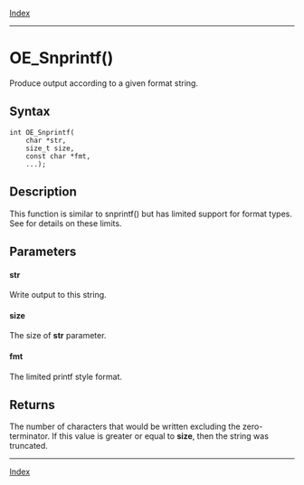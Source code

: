 [Index](index.md)

---
# OE_Snprintf()

Produce output according to a given format string.

## Syntax

    int OE_Snprintf(
        char *str,
        size_t size,
        const char *fmt,
        ...);
## Description 

This function is similar to snprintf() but has limited support for format types. See  for details on these limits.



## Parameters

#### str

Write output to this string.

#### size

The size of **str** parameter.

#### fmt

The limited printf style format.

## Returns

The number of characters that would be written excluding the zero-terminator. If this value is greater or equal to **size**, then the string was truncated.

---
[Index](index.md)

